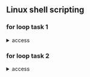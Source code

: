 ## Linux shell scripting 

### for loop task 1 

<details> 
  <summary>access</summary>
  <img src="for1.png">

</details>

### for loop task 2 

<details> 
  <summary>access</summary>
  <img src="for2.png">

</details>


